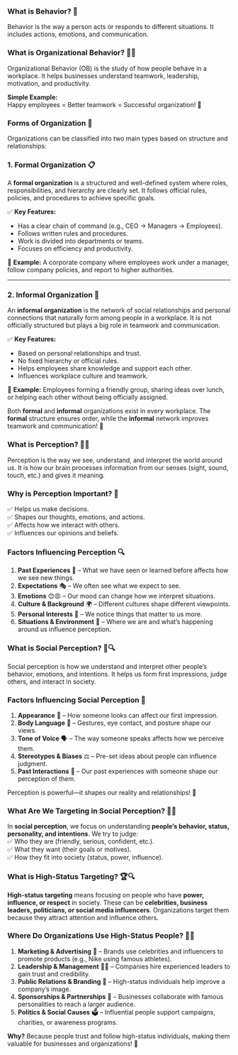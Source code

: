 ### **What is Behavior?** 🧠  
Behavior is the way a person acts or responds to different situations. It includes actions, emotions, and communication.  

### **What is Organizational Behavior?** 🏢👥  
Organizational Behavior (OB) is the study of how people behave in a workplace. It helps businesses understand teamwork, leadership, motivation, and productivity.  

**Simple Example:**  
Happy employees = Better teamwork = Successful organization! 🚀

### **Forms of Organization** 🏢  

Organizations can be classified into two main types based on structure and relationships:  

### **1. Formal Organization** 📋  
A **formal organization** is a structured and well-defined system where roles, responsibilities, and hierarchy are clearly set. It follows official rules, policies, and procedures to achieve specific goals.  

✅ **Key Features:**  
- Has a clear chain of command (e.g., CEO → Managers → Employees).  
- Follows written rules and procedures.  
- Work is divided into departments or teams.  
- Focuses on efficiency and productivity.  

🔹 **Example:** A corporate company where employees work under a manager, follow company policies, and report to higher authorities.  

---  

### **2. Informal Organization** 🤝  
An **informal organization** is the network of social relationships and personal connections that naturally form among people in a workplace. It is not officially structured but plays a big role in teamwork and communication.  

✅ **Key Features:**  
- Based on personal relationships and trust.  
- No fixed hierarchy or official rules.  
- Helps employees share knowledge and support each other.  
- Influences workplace culture and teamwork.  

🔹 **Example:** Employees forming a friendly group, sharing ideas over lunch, or helping each other without being officially assigned.  

Both **formal** and **informal** organizations exist in every workplace. The **formal** structure ensures order, while the **informal** network improves teamwork and communication! 🚀

### **What is Perception?** 👀🧠  
Perception is the way we see, understand, and interpret the world around us. It is how our brain processes information from our senses (sight, sound, touch, etc.) and gives it meaning.  

### **Why is Perception Important?** 🎯  
✅ Helps us make decisions.  
✅ Shapes our thoughts, emotions, and actions.  
✅ Affects how we interact with others.  
✅ Influences our opinions and beliefs.  

### **Factors Influencing Perception** 🔍  
1. **Past Experiences** 🏫 – What we have seen or learned before affects how we see new things.  
2. **Expectations** 🎭 – We often see what we expect to see.  
3. **Emotions** 😊😡 – Our mood can change how we interpret situations.  
4. **Culture & Background** 🌍 – Different cultures shape different viewpoints.  
5. **Personal Interests** 🎨 – We notice things that matter to us more.  
6. **Situations & Environment** 🌆 – Where we are and what’s happening around us influence perception.  

### **What is Social Perception?** 👥🔍  
Social perception is how we understand and interpret other people’s behavior, emotions, and intentions. It helps us form first impressions, judge others, and interact in society.  

### **Factors Influencing Social Perception** 🤝  
1. **Appearance** 👔 – How someone looks can affect our first impression.  
2. **Body Language** 💬 – Gestures, eye contact, and posture shape our views.  
3. **Tone of Voice** 🗣️ – The way someone speaks affects how we perceive them.  
4. **Stereotypes & Biases** ⚖️ – Pre-set ideas about people can influence judgment.  
5. **Past Interactions** 🔄 – Our past experiences with someone shape our perception of them.  

Perception is powerful—it shapes our reality and relationships! 🚀

### **What Are We Targeting in Social Perception?** 🎯👥  
In **social perception**, we focus on understanding **people’s behavior, status, personality, and intentions**. We try to judge:  
✅ Who they are (friendly, serious, confident, etc.).  
✅ What they want (their goals or motives).  
✅ How they fit into society (status, power, influence).  

### **What is High-Status Targeting?** 🏆🔍  
**High-status targeting** means focusing on people who have **power, influence, or respect** in society. These can be **celebrities, business leaders, politicians, or social media influencers**. Organizations target them because they attract attention and influence others.  

### **Where Do Organizations Use High-Status People?** 🏢💡  
1. **Marketing & Advertising** 📢 – Brands use celebrities and influencers to promote products (e.g., Nike using famous athletes).  
2. **Leadership & Management** 👨‍💼 – Companies hire experienced leaders to gain trust and credibility.  
3. **Public Relations & Branding** 🌟 – High-status individuals help improve a company’s image.  
4. **Sponsorships & Partnerships** 🤝 – Businesses collaborate with famous personalities to reach a larger audience.  
5. **Politics & Social Causes** 🗳️ – Influential people support campaigns, charities, or awareness programs.  

**Why?** Because people trust and follow high-status individuals, making them valuable for businesses and organizations! 🚀